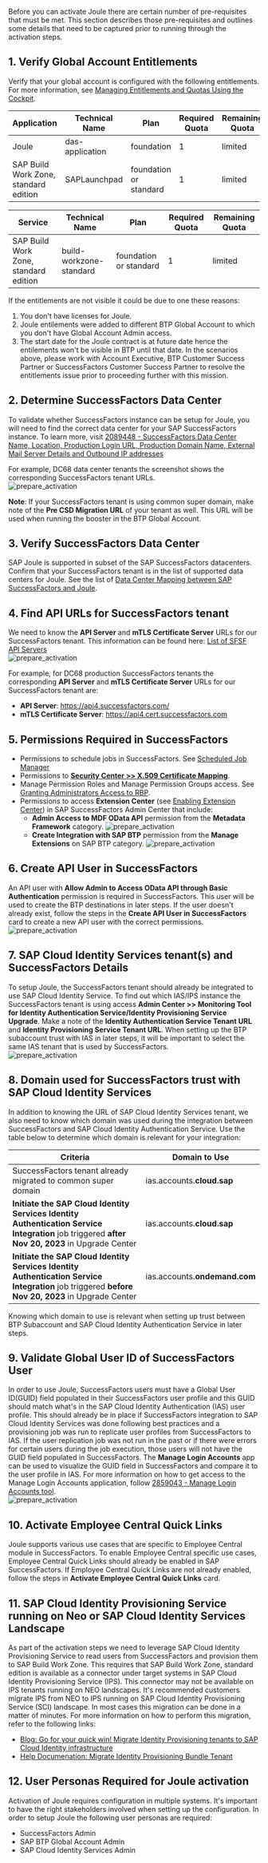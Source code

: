 Before you can activate Joule there are certain number of pre-requisites that must be met.  This section describes those pre-requisites and outlines some details that need to be captured prior to running through the activation steps.

## 1. Verify Global Account Entitlements

Verify that your global account is configured with the following entitlements. For more information, see [Managing Entitlements and Quotas Using the Cockpit](https://help.sap.com/docs/BTP/65de2977205c403bbc107264b8eccf4b/c8248745dde24afb91479361de336111.html).

| Application     | Technical Name | Plan        | Required Quota | Remaining Quota |
| ----------- | ----------- | ----------- | -------------- | --------------- |
| Joule      | das-application      | foundation       |     1            |          limited       |
| SAP Build Work Zone, standard edition   | SAPLaunchpad       | foundation or standard       |      1           |       limited          |


| Service     | Technical Name | Plan        | Required Quota | Remaining Quota |
| ----------- | ----------- | ----------- | -------------- | --------------- |
| SAP Build Work Zone, standard edition      | build-workzone-standard      | foundation or standard      |     1            |          limited       |

If the entitlements are not visible it could be due to one these reasons:
  1) You don't have licenses for Joule.
  2) Joule entilements were added to different BTP Global Account to which you don't have Global Account Admin access.
  3) The start date for the Joule contract is at future date hence the entilements won't be visible in BTP until that date.
In the scenarios above, please work with Account Executive, BTP Customer Success Partner or SuccessFactors Customer Success Partner to resolve the entitlements issue prior to proceeding further with this mission.

## 2. Determine SuccessFactors Data Center

To validate whether SuccessFactors instance can be setup for Joule, you will need to find the correct data center for your SAP SuccessFactors instance.  To learn more, visit [2089448 - SuccessFactors Data Center Name, Location, Production Login URL, Production Domain Name, External Mail Server Details and Outbound IP addresses](https://me.sap.com/notes/0002089448)

For example, DC68 data center tenants the screenshot shows the corresponding SuccessFactors tenant URLs.<br/>
![prepare_activation](1.jpg)

**Note**: If your SuccessFactors tenant is using common super domain, make note of the **Pre CSD Migration URL** of your tenant as well.  This URL will be used when running the booster in the BTP Global Account.

## 3. Verify SuccessFactors Data Center

SAP Joule is supported in subset of the SAP SuccessFactors datacenters.  Confirm that your SuccessFactors tenant is in the list of supported data centers for Joule.  See the list of [Data Center Mapping between SAP SuccessFactors and Joule](https://help.sap.com/docs/joule/serviceguide/data-center-mapping-between-sap-successfactors-and-joule).

## 4. Find API URLs for SuccessFactors tenant

We need to know the **API Server** and **mTLS Certificate Server** URLs for our SuccessFactors tenant.  This information can be found here: [List of SFSF API Servers](https://help.sap.com/docs/SAP_SUCCESSFACTORS_PLATFORM/d599f15995d348a1b45ba5603e2aba9b/af2b8d5437494b12be88fe374eba75b6.html)<br/>
![prepare_activation](2.jpg)

For example, for DC68 production SuccessFactors tenants the corresponding **API Server** and **mTLS Certificate Server** URLs for our SuccessFactors tenant are:   
* **API Server**: https://api4.successfactors.com/                         
* **mTLS Certificate Server**: https://api4.cert.successfactors.com

## 5. Permissions Required in SuccessFactors

* Permissions to schedule jobs in SuccessFactors.  See [Scheduled Job Manager](https://userapps.support.sap.com/sap/support/knowledge/en/2906009)
* Permissions to [**Security Center >> X.509 Certificate Mapping**](https://userapps.support.sap.com/sap/support/knowledge/en/3300596).
* Manage Permission Roles and Manage Permission Groups access.  See [Granting Administrators Access to RBP](https://help.sap.com/docs/SAP_SUCCESSFACTORS_PLATFORM/cdd844b5f0744d238284e937deb73f39/0aa4fbb7d9914a448d70238b321ab101.html).
* Permissions to access **Extension Center** (see [Enabling Extension Center](https://help.sap.com/docs/SAP_SUCCESSFACTORS_PLATFORM/6c9f794920b947648737d914a669f195/f1eface4d74545c1a29a9de970b686d9.html?version=2405))  in SAP SuccessFactors Admin Center that include:
  * **Admin Access to MDF OData API** permission from the **Metadata Framework** category.
    ![prepare_activation](7.jpg)
  * **Create Integration with SAP BTP** permission from the **Manage Extensions** on SAP BTP category.
    ![prepare_activation](6.jpg)

## 6. Create API User in SuccessFactors

An API user with **Allow Admin to Access OData API through Basic Authentication** permission is required in SuccessFactors.  This user will be used to create the BTP destinations in later steps.  If the user doesn't already exist, follow the steps in the **Create API User in SuccessFactors** card to create a new API user with the correct permissions.<br/>
![prepare_activation](3.jpg)

## 7. SAP Cloud Identity Services tenant(s) and SuccessFactors Details

To setup Joule, the SuccessFactors tenant should already be integrated to use SAP Cloud Identity Service.  To find out which IAS/IPS instance the SuccessFactors tenant is using access **Admin Center >> Monitoring Tool for Identity Authentication Service/Identity Provisioning Service Upgrade**.  Make a note of the **Identity Authentication Service Tenant URL** and **Identity Provisioning Service Tenant URL**.  When setting up the BTP subaccount trust with IAS in later steps, it will be important to select the same IAS tenant that is used by SuccessFactors.<br/>
![prepare_activation](4.jpg)

## 8. Domain used for SuccessFactors trust with SAP Cloud Identity Services

In addition to knowing the URL of SAP Cloud Identity Services tenant, we also need to know which domain was used during the integration between SuccessFactors and SAP Cloud Identity Authentication Service.  Use the table below to determine which domain is relevant for your integration:

| Criteria     | Domain to Use |
| ----------- | ----------- |
| SuccessFactors tenant already migrated to common super domain   | ias.accounts.**cloud.sap**     | 
| **Initiate the SAP Cloud Identity Services Identity Authentication Service Integration** job triggered **after Nov 20, 2023** in Upgrade Center   | ias.accounts.**cloud.sap**     | 
| **Initiate the SAP Cloud Identity Services Identity Authentication Service Integration** job triggered **before Nov 20, 2023** in Upgrade Center   |ias.accounts.**ondemand.com**     | 

Knowing which domain to use is relevant when setting up trust between BTP Subaccount and SAP Cloud Identity Authentication Service in later steps.

## 9. Validate Global User ID of SuccessFactors User

In order to use Joule, SuccessFactors users must have a Global User ID(GUID) field populated in their SuccessFactors user profile and this GUID should match what's in the SAP Cloud Identity Authentication (IAS) user profile.  This should already be in place if SuccessFactors integration to SAP Cloud Identity Services was done following best practices and a provisioning job was run to replicate user profiles from SuccessFactors to IAS. If the user replication job was not run in the past or if there were errors for certain users during the job execution, those users will not have the GUID field populated in SuccessFactors.  The **Manage Login Accounts** app can be used to visualize the GUID field in SuccessFactors and compare it to the user profile in IAS.  For more information on how to get access to the Manage Login Accounts application, follow [2859043 - Manage Login Accounts tool](https://userapps.support.sap.com/sap/support/knowledge/en/2859043).<br/>
![prepare_activation](5.jpg)

## 10. Activate Employee Central Quick Links

Joule supports various use cases that are specific to Employee Central module in SuccessFactors.  To enable Employee Central specific use cases, Employee Central Quick Links should already be enabled in SAP SuccessFactors.  If Employee Central Quick Links are not already enabled, follow the steps in **Activate Employee Central Quick Links** card.

## 11. SAP Cloud Identity Provisioning Service running on Neo or SAP Cloud Identity Services Landscape

As part of the activation steps we need to leverage SAP Cloud Identity Provisioning Service to read users from SuccessFactors and provision them to SAP Build Work Zone.  This requires that SAP Build Work Zone, standard edition is available as a connector under target systems in SAP Cloud Identity Provisioning Service (IPS).  This connector may not be available on IPS tenants running on NEO landscapes.  It's recommended customers migrate IPS from NEO to IPS running on SAP Cloud Identity Provisioning Service (SCI) landscape.  In most cases this migration can be done in a matter of minutes.  For more information on how to perform this migration, refer to the following links:
* [Blog: Go for your quick win! Migrate Identity Provisioning tenants to SAP Cloud Identity infrastructure](https://community.sap.com/t5/technology-blogs-by-sap/go-for-your-quick-win-migrate-identity-provisioning-tenants-to-sap-cloud/ba-p/13536739)
* [Help Documenation: Migrate Identity Provisioning Bundle Tenant](https://help.sap.com/docs/identity-provisioning/identity-provisioning/migrate-identity-provisioning-bundle-tenant)

## 12. User Personas Required for Joule activation

Activation of Joule requires configuration in multiple systems.  It's important to have the right stakeholders involved when setting up the configuration.  In order to setup Joule the following user personas are required:
* SuccessFactors Admin
* SAP BTP Global Account Admin
* SAP Cloud Identity Services Admin

